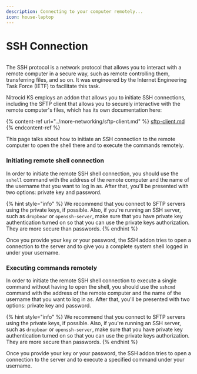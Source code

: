 ```yaml
---
description: Connecting to your computer remotely...
icon: house-laptop
---
```


# SSH Connection

<figure><img src="https://github.com/Aptivi-Stable-Docs/nks-manual-0.1.0/blob/main/.gitbook/assets/035-ssh.png" alt=""><figcaption></figcaption></figure>

The SSH protocol is a network protocol that allows you to interact with a remote computer in a secure way, such as remote controlling them, transferring files, and so on. It was engineered by the Internet Engineering Task Force (IETF) to facilitate this task.

Nitrocid KS employs an addon that allows you to initiate SSH connections, including the SFTP client that allows you to securely interactive with the remote computer's files, which has its own documentation here:

{% content-ref url="../more-networking/sftp-client.md" %}
[sftp-client.md](../more-networking/sftp-client.md)
{% endcontent-ref %}

This page talks about how to initiate an SSH connection to the remote computer to open the shell there and to execute the commands remotely.

### Initiating remote shell connection

In order to initiate the remote SSH shell connection, you should use the `sshell` command with the address of the remote computer and the name of the username that you want to log in as. After that, you'll be presented with two options: private key and password.

{% hint style="info" %}
We recommend that you connect to SFTP servers using the private keys, if possible. Also, if you're running an SSH server, such as `dropbear` or `openssh-server`, make sure that you have private key authentication turned on so that you can use the private keys authorization. They are more secure than passwords.
{% endhint %}

Once you provide your key or your password, the SSH addon tries to open a connection to the server and to give you a complete system shell logged in under your username.

### Executing commands remotely

In order to initiate the remote SSH shell connection to execute a single command without having to open the shell, you should use the `sshcmd` command with the address of the remote computer and the name of the username that you want to log in as. After that, you'll be presented with two options: private key and password.

{% hint style="info" %}
We recommend that you connect to SFTP servers using the private keys, if possible. Also, if you're running an SSH server, such as `dropbear` or `openssh-server`, make sure that you have private key authentication turned on so that you can use the private keys authorization. They are more secure than passwords.
{% endhint %}

Once you provide your key or your password, the SSH addon tries to open a connection to the server and to execute a specified command under your username.
